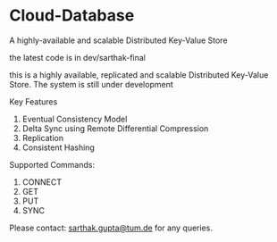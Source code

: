 # Cloud-Database
A highly-available and scalable Distributed Key-Value Store

the latest code is in dev/sarthak-final

this is a highly available, replicated and scalable Distributed Key-Value Store.
The system is still under development

Key Features
  1. Eventual Consistency Model
  2. Delta Sync using Remote Differential Compression
  3. Replication
  4. Consistent Hashing

Supported Commands:
  1. CONNECT
  2. GET 
  3. PUT 
  4. SYNC 

Please contact: sarthak.gupta@tum.de for any queries.
